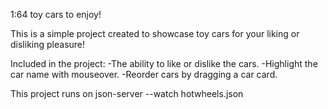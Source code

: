 1:64 toy cars to enjoy!

This is a simple project created to showcase toy cars for your liking or disliking pleasure!

Included in the project:
    -The ability to like or dislike the cars.
    -Highlight the car name with mouseover.
    -Reorder cars by dragging a car card.

This project runs on json-server --watch hotwheels.json